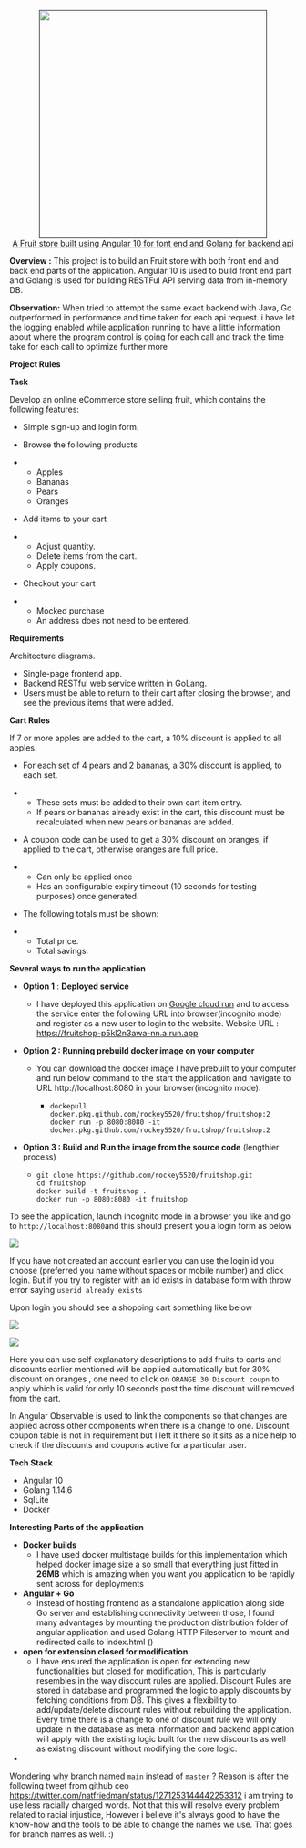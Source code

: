 <p align="center">
    <a href=""">
        <img height=400 src="https://encrypted-tbn0.gstatic.com/images?q=tbn%3AANd9GcQWvuFYj4jQjctg_BrTDkaKWgK0G7Pm3hSGKQ&usqp=CAU">
    </a>
    <br><u>A Fruit store built using Angular 10 for font end and Golang for backend api</u>
</p>



**Overview :** This project is to build an Fruit store with both front end and back end parts of the application. Angular 10 is used to build front end part and Golang is used for building RESTFul API serving data from in-memory DB.

**Observation:** When tried to attempt the same exact backend with Java, Go outperformed in performance and time taken for each api request. i have let the logging enabled while application running to have a little information about where the program control is going for each call and track the time take for each call to optimize further more

**Project Rules**

**Task**

Develop an online eCommerce store selling fruit, which contains the following features:

- Simple sign-up and login form.

- Browse the following products

- - Apples
  - Bananas
  - Pears
  - Oranges

- Add items to your cart

- - Adjust quantity.
  - Delete items from the cart.
  - Apply coupons.

- Checkout your cart

- - Mocked purchase
  - An address does not need to be entered.

**Requirements**

Architecture diagrams.

- Single-page frontend app.
- Backend RESTful web service written in GoLang.
- Users must be able to return to their cart after closing the browser, and see the previous items that were added.

**Cart Rules**

 If 7 or more apples are added to the cart, a 10% discount is applied to all apples.

- For each set of 4 pears and 2 bananas, a 30% discount is applied, to each set.

- - These sets must be added to their own cart item entry.
  - If pears or bananas already exist in the cart, this discount must be recalculated when new pears or bananas are added.

- A coupon code can be used to get a 30% discount on oranges, if applied to the cart, otherwise oranges are full price.

- - Can only be applied once
  - Has an configurable expiry timeout (10 seconds for testing purposes) once generated.

- The following totals must be shown:

- - Total price.
  - Total savings.

**Several ways to run the application**

- **Option 1** : **Deployed service**

  - I have deployed this application on [Google cloud run](https://cloud.google.com/run) and to access the service enter the following URL into browser(incognito mode) and register as a new user to  login to the website. Website URL : https://fruitshop-p5kl2n3awa-nn.a.run.app

- **Option 2 : Running prebuild docker image on your computer**

  - You can download the docker image I have prebuilt to your computer and run below command to the start the application and navigate to URL  http://localhost:8080 in your browser(incognito mode).

    - ```shell
      dockepull docker.pkg.github.com/rockey5520/fruitshop/fruitshop:2
      docker run -p 8080:8080 -it docker.pkg.github.com/rockey5520/fruitshop/fruitshop:2
      ```

- **Option 3 : Build and Run the image from the source code** (lengthier process)

  - ```shell
    git clone https://github.com/rockey5520/fruitshop.git
    cd fruitshop
    docker build -t fruitshop .
    docker run -p 8080:8080 -it fruitshop
    ```

    

To see the application, launch incognito mode in a browser you like and go to `http://localhost:8080`and this should present you a login form as below

![](https://res.cloudinary.com/rockey5520/image/upload/v1594849128/fruitstore/loginform_tzxsg1.jpg)

If you have not created an account earlier you can use the login id you choose (preferred you name without spaces or mobile number) and click login. But if you try to register with an id exists in database form with throw error saying `userid already exists`

Upon login you should see a shopping cart something like below

![](https://res.cloudinary.com/rockey5520/image/upload/v1594849520/fruitstore/home_page_uugebm.jpg)



![](https://res.cloudinary.com/rockey5520/image/upload/v1594851723/fruitstore/discounts_applied_zvonn5.jpg)



Here you can use self explanatory descriptions to add fruits to carts and discounts earlier mentioned will be applied automatically but for 30% discount on oranges , one need to click on `ORANGE 30 Discount coupn`  to apply which is valid for only 10 seconds post the time discount will removed from the cart. 

In Angular Observable is used to link the components so that changes are applied across other components when there is a change to one. Discount coupon table is not in requirement but I left it there so it sits as a nice help to check if the discounts and coupons active for a particular user.



**Tech Stack**

- Angular 10
- Golang 1.14.6
- SqlLite
- Docker

**Interesting Parts of the application**

- **Docker builds**
  - I have used docker multistage builds for this implementation which helped docker image size a so small that everything just fitted in **26MB** which is amazing when you want you application to be rapidly sent across for deployments
- **Angular + Go**
  - Instead of hosting frontend as a standalone application along side Go server and establishing connectivity between those, I found many advantages by mounting the production distribution folder of angular application and used Golang HTTP Fileserver to mount and redirected calls to index.html () 
- **open for extension closed for modification** 
  - I have ensured the application is open for extending new functionalities but closed for modification, This is particularly resembles in the way discount rules are applied. Discount Rules are stored in database and programmed the logic to apply discounts by fetching conditions from DB. This gives a flexibility to add/update/delete discount rules without rebuilding the application. Every time there is a change to one of discount rule we will only update in the database as meta information and backend application will apply with the existing logic built for the new discounts as well as existing discount without modifying the core logic.
- 





Wondering why branch named `main` instead of `master` ? Reason is after the following tweet from github ceo https://twitter.com/natfriedman/status/1271253144442253312 i am trying to use less racially charged words. Not that this will resolve every problem related to racial injustice,  However i believe it's always good to have the know-how and the tools to be able to change the names we use. That goes for branch names as well. :)
